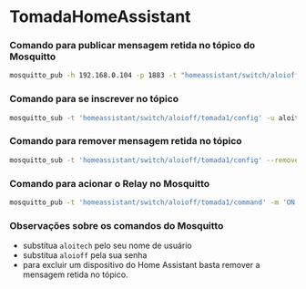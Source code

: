 # TomadaHomeAssistant

### Comando para publicar mensagem retida no tópico do Mosquitto

```sh
mosquitto_pub -h 192.168.0.104 -p 1883 -t "homeassistant/switch/aloioff/tomada1/config" -m '{"unique_id": "tomada_escritorio", "device_class": "switch", "name": "Tomada Inteligente", "state_topic": "aloioff/tomada1", "command_topic": "aloioff/tomada1", "payload_on": "ON", "payload_off": "OFF", "state_on": "ON", "state_off": "OFF" }' -u aloitech -P aloioff -r
```

### Comando para se inscrever no tópico

```sh
mosquitto_sub -t 'homeassistant/switch/aloioff/tomada1/config' -u aloitech -P aloioff
```

### Comando para remover mensagem retida no tópico

```sh
mosquitto_sub -t 'homeassistant/switch/aloioff/tomada1/config' --remove-retained -u aloitech -P aloioff
```

### Comando para acionar o Relay no Mosquitto

```sh
mosquitto_pub -t 'homeassistant/switch/aloioff/tomada1/command' -m 'ON' -u aloitech -P aloioff
```

### Observações sobre os comandos do Mosquitto

- substitua `aloitech` pelo seu nome de usuário
- substitua `aloioff` pela sua senha
- para excluir um dispositivo do Home Assistant basta remover a mensagem retida no tópico.
